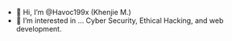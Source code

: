 - 👋 Hi, I’m @Havoc199x (Khenjie M.)
- 👀 I’m interested in ... Cyber Security, Ethical Hacking, and web development.

<!---
Havoc199x/Havoc199x is a ✨ special ✨ repository because its `README.md` (this file) appears on your GitHub profile.
You can click the Preview link to take a look at your changes.
--->

